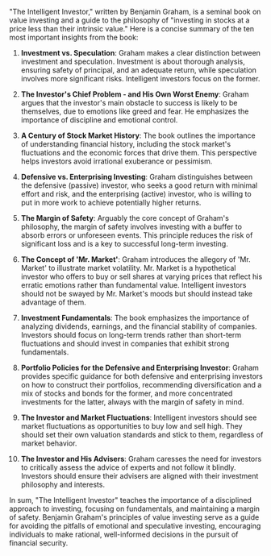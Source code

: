 "The Intelligent Investor," written by Benjamin Graham, is a seminal book on value investing and a guide to the philosophy of "investing in stocks at a price less than their intrinsic value." Here is a concise summary of the ten most important insights from the book:

1. **Investment vs. Speculation**: Graham makes a clear distinction between investment and speculation. Investment is about thorough analysis, ensuring safety of principal, and an adequate return, while speculation involves more significant risks. Intelligent investors focus on the former.

2. **The Investor's Chief Problem - and His Own Worst Enemy**: Graham argues that the investor's main obstacle to success is likely to be themselves, due to emotions like greed and fear. He emphasizes the importance of discipline and emotional control.

3. **A Century of Stock Market History**: The book outlines the importance of understanding financial history, including the stock market's fluctuations and the economic forces that drive them. This perspective helps investors avoid irrational exuberance or pessimism.

4. **Defensive vs. Enterprising Investing**: Graham distinguishes between the defensive (passive) investor, who seeks a good return with minimal effort and risk, and the enterprising (active) investor, who is willing to put in more work to achieve potentially higher returns.

5. **The Margin of Safety**: Arguably the core concept of Graham's philosophy, the margin of safety involves investing with a buffer to absorb errors or unforeseen events. This principle reduces the risk of significant loss and is a key to successful long-term investing.

6. **The Concept of 'Mr. Market'**: Graham introduces the allegory of 'Mr. Market' to illustrate market volatility. Mr. Market is a hypothetical investor who offers to buy or sell shares at varying prices that reflect his erratic emotions rather than fundamental value. Intelligent investors should not be swayed by Mr. Market's moods but should instead take advantage of them.

7. **Investment Fundamentals**: The book emphasizes the importance of analyzing dividends, earnings, and the financial stability of companies. Investors should focus on long-term trends rather than short-term fluctuations and should invest in companies that exhibit strong fundamentals.

8. **Portfolio Policies for the Defensive and Enterprising Investor**: Graham provides specific guidance for both defensive and enterprising investors on how to construct their portfolios, recommending diversification and a mix of stocks and bonds for the former, and more concentrated investments for the latter, always with the margin of safety in mind.

9. **The Investor and Market Fluctuations**: Intelligent investors should see market fluctuations as opportunities to buy low and sell high. They should set their own valuation standards and stick to them, regardless of market behavior.

10. **The Investor and His Advisers**: Graham caresses the need for investors to critically assess the advice of experts and not follow it blindly. Investors should ensure their advisers are aligned with their investment philosophy and interests.

In sum, "The Intelligent Investor" teaches the importance of a disciplined approach to investing, focusing on fundamentals, and maintaining a margin of safety. Benjamin Graham's principles of value investing serve as a guide for avoiding the pitfalls of emotional and speculative investing, encouraging individuals to make rational, well-informed decisions in the pursuit of financial security.